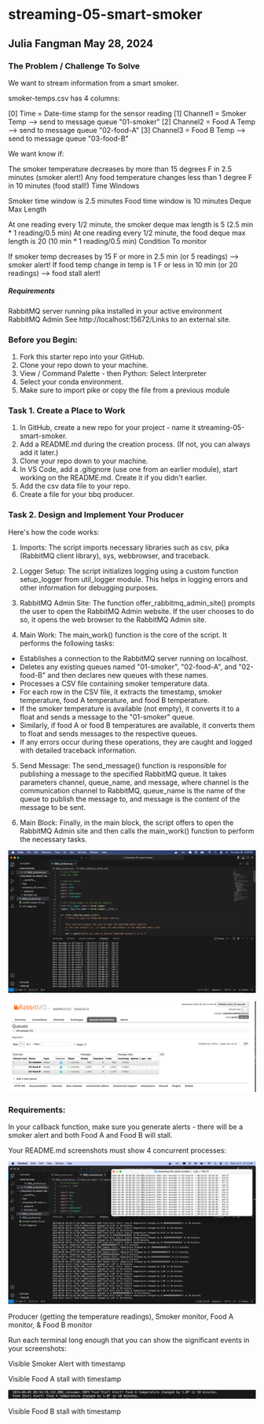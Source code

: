 # streaming-05-smart-smoker 
## Julia Fangman    May 28, 2024


### The Problem / Challenge To Solve
We want to stream information from a smart smoker. 

smoker-temps.csv has 4 columns:

[0] Time = Date-time stamp for the sensor reading
[1] Channel1 = Smoker Temp --> send to message queue "01-smoker"
[2] Channel2 = Food A Temp --> send to message queue "02-food-A"
[3] Channel3 = Food B Temp --> send to message queue "03-food-B"

We want know if:

The smoker temperature decreases by more than 15 degrees F in 2.5 minutes (smoker alert!)
Any food temperature changes less than 1 degree F in 10 minutes (food stall!)
Time Windows

Smoker time window is 2.5 minutes
Food time window is 10 minutes
Deque Max Length

At one reading every 1/2 minute, the smoker deque max length is 5 (2.5 min * 1 reading/0.5 min)
At one reading every 1/2 minute, the food deque max length is 20 (10 min * 1 reading/0.5 min) 
Condition To monitor

If smoker temp decreases by 15 F or more in 2.5 min (or 5 readings)  --> smoker alert!
If food temp change in temp is 1 F or less in 10 min (or 20 readings)  --> food stall alert!

##### Requirements
RabbitMQ server running
pika installed in your active environment
RabbitMQ Admin
See http://localhost:15672/Links to an external site.

### Before you Begin: 
1. Fork this starter repo into your GitHub.
2. Clone your repo down to your machine.
3. View / Command Palette - then Python: Select Interpreter
4. Select your conda environment.
5. Make sure to import pike or copy the file from a previous module

### Task 1. Create a Place to Work
1. In GitHub, create a new repo for your project - name it streaming-05-smart-smoker.
2. Add a README.md during the creation process. (If not, you can always add it later.)
3. Clone your repo down to your machine. 
4. In VS Code, add a .gitignore (use one from an earlier module), start working on the README.md. Create it if you didn't earlier.
5. Add the csv data file to your repo. 
6. Create a file for your bbq producer.


### Task 2. Design and Implement Your Producer 
Here's how the code works:

1. Imports: The script imports necessary libraries such as csv, pika (RabbitMQ client library), sys, webbrowser, and traceback.

2. Logger Setup: The script initializes logging using a custom function setup_logger from util_logger module. This helps in logging errors and other information for debugging purposes.

3. RabbitMQ Admin Site: The function offer_rabbitmq_admin_site() prompts the user to open the RabbitMQ Admin website. If the user chooses to do so, it opens the web browser to the RabbitMQ Admin site.

4. Main Work: The main_work() function is the core of the script. It performs the following tasks:
- Establishes a connection to the RabbitMQ server running on localhost.
- Deletes any existing queues named "01-smoker", "02-food-A", and "02-food-B" and then declares new queues with these names.
- Processes a CSV file containing smoker temperature data.
- For each row in the CSV file, it extracts the timestamp, smoker temperature, food A temperature, and food B temperature.
- If the smoker temperature is available (not empty), it converts it to a float and sends a message to the "01-smoker" queue.
- Similarly, if food A or food B temperatures are available, it converts them to float and sends messages to the respective queues.
- If any errors occur during these operations, they are caught and logged with detailed traceback information.
  
5. Send Message: The send_message() function is responsible for publishing a message to the specified RabbitMQ queue. It takes parameters channel, queue_name, and message, where channel is the communication channel to RabbitMQ, queue_name is the name of the queue to publish the message to, and message is the content of the message to be sent.

6. Main Block: Finally, in the main block, the script offers to open the RabbitMQ Admin site and then calls the main_work() function to perform the necessary tasks.

![working producer image](IMG_9803.png) 

![RabbitMQ image ](IMG_9804.png) 

### Requirements:
In your callback function, make sure you generate alerts - there will be a smoker alert and both Food A and Food B will stall. 

Your README.md screenshots must show 4 concurrent processes:


![4 Concurrent Processes](IMG_0177.png)

Producer (getting the temperature readings), Smoker monitor, Food A monitor, & Food B monitor

Run each terminal long enough that you can show the significant events in your screenshots:

Visible Smoker Alert with timestamp


Visible Food A stall with timestamp

![Food A stall](IMG_0178.png)

Visible Food B stall with timestamp
